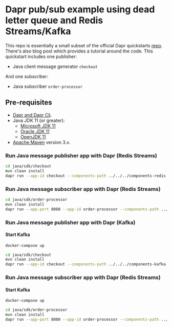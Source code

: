 # Dapr pub/sub example using dead letter queue and Redis Streams/Kafka

This repo is essentially a small subset of the official Dapr quickstarts [repo](https://github.com/dapr/quickstarts).
There's also blog post which provides a tutorial around the code.
This quickstart includes one publisher:

- Java client message generator `checkout`

And one subscriber:

- Java subscriber `order-processor`

## Pre-requisites

* [Dapr and Dapr Cli](https://docs.dapr.io/getting-started/install-dapr-cli/).
* Java JDK 11 (or greater):
    * [Microsoft JDK 11](https://docs.microsoft.com/en-us/java/openjdk/download#openjdk-11)
    * [Oracle JDK 11](https://www.oracle.com/technetwork/java/javase/downloads/index.html#JDK11)
    * [OpenJDK 11](https://jdk.java.net/11/)
* [Apache Maven](https://maven.apache.org/install.html) version 3.x.

### Run Java message publisher app with Dapr (Redis Streams)

```bash
cd java/sdk/checkout
mvn clean install
dapr run --app-id checkout --components-path ../../../components-redis -- java -jar target/CheckoutService-0.0.1-SNAPSHOT.jar
```

### Run Java message subscriber app with Dapr (Redis Streams)

```bash
cd java/sdk/order-processor
mvn clean install
dapr run --app-port 8080 --app-id order-processor --components-path ../../../components-redis -- java -jar target/OrderProcessingService-0.0.1-SNAPSHOT.jar 2>&1 | tee log
```
### Run Java message publisher app with Dapr (Kafka)
#### Start Kafka
```bash
docker-compose up
```

```bash
cd java/sdk/checkout
mvn clean install
dapr run --app-id checkout --components-path ../../../components-kafka -- java -jar target/CheckoutService-0.0.1-SNAPSHOT.jar
```

### Run Java message subscriber app with Dapr (Redis Streams)
#### Start Kafka
```bash
docker-compose up
```

```bash
cd java/sdk/order-processor
mvn clean install
dapr run --app-port 8080 --app-id order-processor --components-path ../../../components-kafka -- java -jar target/OrderProcessingService-0.0.1-SNAPSHOT.jar 2>&1 | tee log
```

